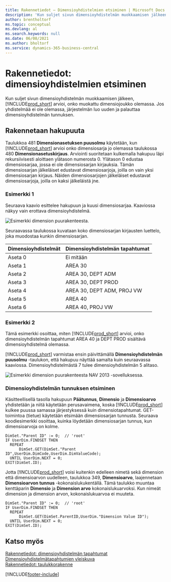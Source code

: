 ```yaml
---
title: Rakennetiedot – Dimensioyhdistelmien etsiminen | Microsoft Docs
description: 'Kun suljet sivun dimensioyhdistelmän muokkaamisen jälkeen, Business Central arvioi, onko muokattu dimensiojoukko olemassa. Jos yhdistelmää ei ole olemassa, järjestelmän luo uuden ja palauttaa dimensioyhdistelmän tunnuksen.'
author: brentholtorf
ms.topic: conceptual
ms.devlang: al
ms.search.keywords: null
ms.date: 06/08/2021
ms.author: bholtorf
ms.service: dynamics-365-business-central
---
```

# Rakennetiedot: dimensioyhdistelmien etsiminen
Kun suljet sivun dimensioyhdistelmän muokkaamisen jälkeen, [!INCLUDE[prod_short](includes/prod_short.md)] arvioi, onko muokattu dimensiojoukko olemassa. Jos yhdistelmää ei ole olemassa, järjestelmän luo uuden ja palauttaa dimensioyhdistelmän tunnuksen.  

## Rakennetaan hakupuuta  
 Taulukkoa 481 **Dimensionasetuksen puusolmu** käytetään, kun [!INCLUDE[prod_short](includes/prod_short.md)] arvioi onko dimensiosarja jo olemassa taulukossa 480 **Dimensionasetuskirjaus**. Arviointi suoritetaan kulkemalla hakupuu läpi rekursiivisesti aloittaen ylätason numerosta 0. Ylätason 0 edustaa dimensiosarjaa, jossa ei ole dimensiosarjan kirjauksia. Tämän dimensiosarjan jälkeläiset edustavat dimensiosarjoja, joilla on vain yksi dimensiosarjan kirjaus. Näiden dimensiosarjojen jälkeläiset edustavat dimensiosarjoja, joilla on kaksi jälkeläistä jne.  

### Esimerkki 1  
 Seuraava kaavio esittelee hakupuun ja kuusi dimensiosarjaa. Kaaviossa näkyy vain erottava dimensioyhdistelmä.  

 ![Esimerkki dimension puurakenteesta.](media/nav2013_dimension_tree.png "Esimerkki dimension puurakenteesta")  

 Seuraavassa taulukossa kuvataan koko dimensiosarjan kirjausten luettelo, joka muodostaa kunkin dimensiosarjan.  

|Dimensioyhdistelmät|Dimensioyhdistelmän tapahtumat|  
|--------------------|---------------------------|  
|Aseta 0|Ei mitään|  
|Aseta 1|AREA 30|  
|Aseta 2|AREA 30, DEPT ADM|  
|Aseta 3|AREA 30, DEPT PROD|  
|Aseta 4|AREA 30, DEPT ADM, PROJ VW|  
|Aseta 5|AREA 40|  
|Aseta 6|AREA 40, PROJ VW|  

### Esimerkki 2  
 Tämä esimerkki osoittaa, miten [!INCLUDE[prod_short](includes/prod_short.md)] arvioi, onko dimensioyhdistelmän tapahtumat AREA 40 ja DEPT PROD sisältävä dimensioyhdistelmä olemassa.  

 [!INCLUDE[prod_short](includes/prod_short.md)] varmistaa ensin päivittämällä **Dimensioyhdistelmän puusolmu** -taulukon, että hakupuu näyttää samalta kuin seuraavassa kaaviossa. Dimensioyhdistelmästä 7 tulee dimensioyhdistelmän 5 alitaso.  

 ![Esimerkki dimension puurakenteesta NAV 2013 -sovelluksessa.](media/nav2013_dimension_tree_example2.png "Esimerkki dimension puurakenteesta NAV 2013 -sovelluksessa")  

### Dimensioyhdistelmän tunnuksen etsiminen  
 Käsitteellisellä tasolla hakupuun **Päätunnus**, **Dimensio** ja **Dimensioarvo** yhdistetään ja niitä käytetään perusavaimena, koska [!INCLUDE[prod_short](includes/prod_short.md)] kulkee puussa samassa järjestyksessä kuin dimensiotapahtumat. GET-toimintoa (tietue) käytetään etsimään dimensiosarjan tunnusta. Seuraava koodiesimerkki osoittaa, kuinka löydetään dimensiosarjan tunnus, kun dimensioarvoja on kolme.  

```  
DimSet."Parent ID" := 0;  // 'root'  
IF UserDim.FINDSET THEN  
  REPEAT  
      DimSet.GET(DimSet."Parent ID",UserDim.DimCode,UserDim.DimValueCode);  
  UNTIL UserDim.NEXT = 0;  
EXIT(DimSet.ID);  

```  

Jotta [!INCLUDE[prod_short](includes/prod_short.md)] voisi kuitenkin edelleen nimetä sekä dimension että dimensioarvon uudelleen, taulukkoa 349, **Dimensioarvo**, laajennetaan **Dimensioarvon tunnus** -kokonaislukukentällä. Tämä taulukko muuntaa kenttäparin **Dimensio** ja **Dimension arvo** kokonaislukuarvoksi. Kun nimeät dimension ja dimension arvon, kokonaislukuarvoa ei muuteta.  

```  
DimSet."Parent ID" := 0;  // 'root'  
IF UserDim.FINDSET THEN  
  REPEAT  
      DimSet.GET(DimSet.ParentID,UserDim."Dimension Value ID");  
  UNTIL UserDim.NEXT = 0;  
EXIT(DimSet.ID);  

```  

## Katso myös
    
 [Rakennetiedot: dimensioyhdistelmän tapahtumat](/dynamics365/business-central/design-details-dimension-set-entries-overview)   
 [Dimensioyhdistelmätapahtumien yleiskuva](design-details-dimension-set-entries-overview.md)   
 [Rakennetiedot: taulukkorakenne](design-details-table-structure.md)   
 


[!INCLUDE[footer-include](includes/footer-banner.md)]